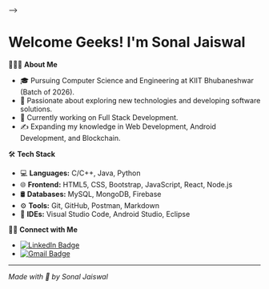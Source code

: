 
<!--
**Sonal-Jaiswal/Sonal-Jaiswal** is a ✨ _special_ ✨ repository because its `README.md` (this file) appears on your GitHub profile.

Here are some ideas to get you started:


- 🔭 I’m currently working on ...
- 🌱 I’m currently learning ...
- 👯 I’m looking to collaborate on ...
- 🤔 I’m looking for help with ...
- 💬 Ask me about ...
- 📫 How to reach me: ...
- 😄 Pronouns: ...
- ⚡ Fun fact: ...
- 📚 **LeetCode:** [Your LeetCode Profile](#) <!-- Add your LeetCode profile link here -->
-->


# Welcome Geeks! I'm Sonal Jaiswal

👨🏻‍💻 **About Me**
- 🎓 Pursuing Computer Science and Engineering at KIIT Bhubaneshwar (Batch of 2026).
- 🧐 Passionate about exploring new technologies and developing software solutions.
- 💼 Currently working on Full Stack Development.
- ✍️ Expanding my knowledge in Web Development, Android Development, and Blockchain.

🛠 **Tech Stack**
- 💻 **Languages:** C/C++, Java, Python
- 🌐 **Frontend:** HTML5, CSS, Bootstrap, JavaScript, React, Node.js
- 🛢 **Databases:** MySQL, MongoDB, Firebase
- ⚙️ **Tools:** Git, GitHub, Postman, Markdown
- 🔧 **IDEs:** Visual Studio Code, Android Studio, Eclipse


🤝🏻 **Connect with Me**
- [![LinkedIn Badge](https://img.shields.io/badge/-Sonal%20Jaiswal-blue?style=flat-square&logo=Linkedin&logoColor=white&link=https://www.linkedin.com/in/sonal-jaiswal/)](https://www.linkedin.com/in/sonal-jaiswal1103/)
- [![Gmail Badge](https://img.shields.io/badge/-sonaljaiswal@example.com-c14438?style=flat-square&logo=Gmail&logoColor=white&link=mailto:sonaljaiswal@example.com)](mailto:vsonaljaiswal@example.com)

---

*Made with 💙 by Sonal Jaiswal*

